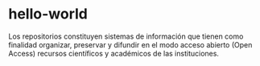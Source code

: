 # hello-world
Los repositorios constituyen sistemas de información que tienen como finalidad organizar, preservar y difundir en el modo acceso abierto (Open Access) recursos científicos y académicos de las instituciones. 
